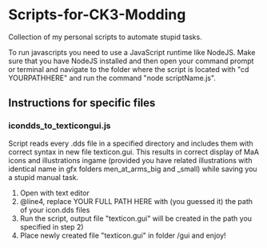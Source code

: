 # Scripts-for-CK3-Modding
Collection of my personal scripts to automate stupid tasks.

To run javascripts you need to use a JavaScript runtime like NodeJS. Make sure that you have NodeJS installed and then open your command prompt or terminal and navigate to the folder where the script is located with "cd YOURPATHHERE" and run the command "node scriptName.js".

## Instructions for specific files  
### icondds_to_texticongui.js  
Script reads every .dds file in a specified directory and includes them with correct syntax in new file texticon.gui. This results in correct display of MaA icons and illustrations ingame (provided you have related illustrations with identical name in gfx folders men_at_arms_big and _small) while saving you a stupid manual task.
1.  Open with text editor
2.  @line4, replace YOUR FULL PATH HERE with (you guessed it) the path of your icon.dds files
3.  Run the script, output file "texticon.gui" will be created in the path you specified in step 2)
4.  Place newly created file "texticon.gui" in folder /gui and enjoy!
